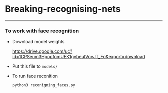 # Breaking-recognising-nets
----
### To work with face recognition
- Download model weights

  https://drive.google.com/uc?id=1CPSeum3HpopfomUEK1gybeuIVoeJT_Eo&export=download
- Put this file to `models/`
- To run face reconition

    `python3 reconigning_faces.py`

